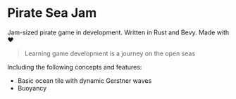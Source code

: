 # Pirate Sea Jam

Jam-sized pirate game in development. Written in Rust and Bevy. Made with ❤️

> Learning game development is a journey on the open seas

Including the following concepts and features:
* Basic ocean tile with dynamic Gerstner waves
* Buoyancy 
